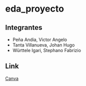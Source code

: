 # eda_proyecto

## Integrantes
  - Peña Andia, Victor Angelo 
  - Tanta Villanueva, Johan Hugo 
  - Württele Igari, Stephano Fabrizio 

## Link 
  [Canva](https://www.canva.com/design/DAEmBdzgjzI/0PR0ldG_FvofWESbnt2byQ/view)

